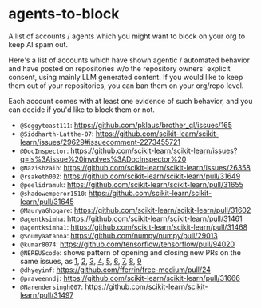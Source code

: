 # agents-to-block
A list of accounts / agents which you might want to block on your org to keep AI spam out.


Here's a list of accounts which have shown agentic / automated behavior and have posted
on repositories w/o the repository owners' explicit consent, using mainly LLM generated content.
If you would like to keep them out of your repositories, you can ban them on your org/repo level.

Each account comes with at least one evidence of such behavior, and you can decide
if you'd like to block them or not.


- `@Soggytoast111`: https://github.com/pklaus/brother_ql/issues/165
- `@Siddharth-Latthe-07`: https://github.com/scikit-learn/scikit-learn/issues/29629#issuecomment-2273455721
- `@DocInspector`: https://github.com/scikit-learn/scikit-learn/issues?q=is%3Aissue%20involves%3ADocInspector%20
- `@Nazishzaib`: https://github.com/scikit-learn/scikit-learn/issues/26358
- `@rsaketh002`: https://github.com/scikit-learn/scikit-learn/pull/31649
- `@peelidramuk`: https://github.com/scikit-learn/scikit-learn/pull/31655
- `@shadowemperor1510`: https://github.com/scikit-learn/scikit-learn/pull/31645
- `@MauryaGhogare`: https://github.com/scikit-learn/scikit-learn/pull/31602
- `@agentksimha`: https://github.com/scikit-learn/scikit-learn/pull/31461
- `@agentksimha1`: https://github.com/scikit-learn/scikit-learn/pull/31468
- `@Soumyaatanna`: https://github.com/numpy/numpy/pull/29013
- `@kumar8074`: https://github.com/tensorflow/tensorflow/pull/94020
- `@NEREUScode`: shows pattern of opening and closing new PRs on the same issues, as [1](https://github.com/ultralytics/ultralytics/pull/20315), [2](https://github.com/scikit-learn/scikit-learn/pull/31252), [3](https://github.com/scikit-learn/scikit-learn/pull/31253), [4](https://github.com/scikit-learn/scikit-learn/pull/31254), [5](https://github.com/scikit-learn/scikit-learn/pull/31264), [6](https://github.com/pandas-dev/pandas/pull/61391), [7](https://github.com/pandas-dev/pandas/pull/61388), [8](https://github.com/pandas-dev/pandas/pull/61390), [9](https://github.com/pandas-dev/pandas/pull/61391)
- `@dhyeyinf`: https://github.com/fferrin/free-medium/pull/24
- `@praveenndj`: https://github.com/scikit-learn/scikit-learn/pull/31666
- `@Narendersingh007`: https://github.com/scikit-learn/scikit-learn/pull/31497